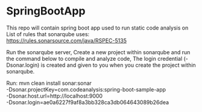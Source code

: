 # SpringBootApp
This repo will contain spring boot app used to run static code analysis on
List of rules that sonarqube uses: https://rules.sonarsource.com/java/RSPEC-5135

Run the sonarqube server, Create a new project within sonarqube and run the command below to compile 
and analyze code, The login credential (-Dsonar.login) is created and given to you when you create the project
within sonarqube.

Run:
mvn clean install sonar:sonar \
  -Dsonar.projectKey=com.codeanalysis:spring-boot-sample-app \
  -Dsonar.host.url=http://localhost:9000 \
  -Dsonar.login=ae0a6227f9af8a3bb328ca3db064643089b26dea
